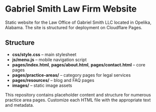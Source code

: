 # Gabriel Smith Law Firm Website

Static website for the Law Office of Gabriel Smith LLC located in Opelika, Alabama. The site is structured for deployment on Cloudflare Pages.

## Structure
- **css/style.css** – main stylesheet
- **js/menu.js** – mobile navigation script
- **pages/index.html**, **pages/about.html**, **pages/contact.html** – core pages
- **pages/practice-areas/** – category pages for legal services
- **pages/resources/** – blog and FAQ pages
- **images/** – static image assets

This repository contains placeholder content and structure for numerous practice area pages. Customize each HTML file with the appropriate text and metadata.
